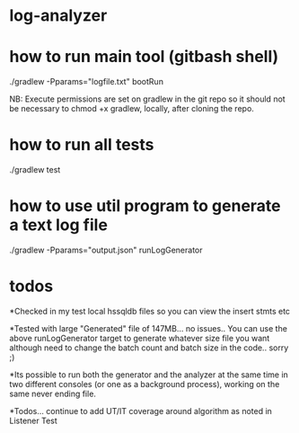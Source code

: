 # log-analyzer

# how to run main tool (gitbash shell)
./gradlew -Pparams="logfile.txt" bootRun

NB: Execute permissions are set on gradlew in the git repo so it should not be necessary to chmod +x gradlew, locally, after cloning the repo.

# how to run all tests
./gradlew test


# how to use util program to generate a text log file
./gradlew -Pparams="output.json" runLogGenerator

# todos
*Checked in my test local hssqldb files so you can view the insert stmts etc

*Tested with large "Generated" file of 147MB... no issues.. You can use the above runLogGenerator target to generate whatever size file you want although need to change the batch count and batch size in the code.. sorry ;)

*Its possible to run both the generator and the analyzer at the same time in two different consoles (or one as a background process), working on the same never ending file.

*Todos... continue to add UT/IT coverage around algorithm as noted in Listener Test 
